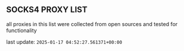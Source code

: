 ## SOCKS4 PROXY LIST

all proxies in this list were collected from open sources and tested for functionality

last update: `2025-01-17 04:52:27.561371+00:00`